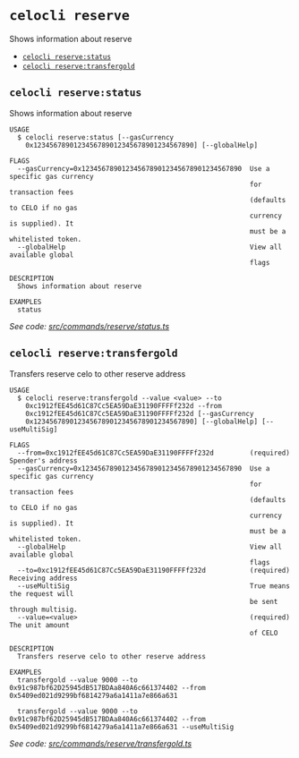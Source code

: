 `celocli reserve`
=================

Shows information about reserve

* [`celocli reserve:status`](#celocli-reservestatus)
* [`celocli reserve:transfergold`](#celocli-reservetransfergold)

## `celocli reserve:status`

Shows information about reserve

```
USAGE
  $ celocli reserve:status [--gasCurrency
    0x1234567890123456789012345678901234567890] [--globalHelp]

FLAGS
  --gasCurrency=0x1234567890123456789012345678901234567890  Use a specific gas currency
                                                            for transaction fees
                                                            (defaults to CELO if no gas
                                                            currency is supplied). It
                                                            must be a whitelisted token.
  --globalHelp                                              View all available global
                                                            flags

DESCRIPTION
  Shows information about reserve

EXAMPLES
  status
```

_See code: [src/commands/reserve/status.ts](https://github.com/celo-org/developer-tooling/tree/master/packages/cli/src/commands/reserve/status.ts)_

## `celocli reserve:transfergold`

Transfers reserve celo to other reserve address

```
USAGE
  $ celocli reserve:transfergold --value <value> --to
    0xc1912fEE45d61C87Cc5EA59DaE31190FFFFf232d --from
    0xc1912fEE45d61C87Cc5EA59DaE31190FFFFf232d [--gasCurrency
    0x1234567890123456789012345678901234567890] [--globalHelp] [--useMultiSig]

FLAGS
  --from=0xc1912fEE45d61C87Cc5EA59DaE31190FFFFf232d         (required) Spender's address
  --gasCurrency=0x1234567890123456789012345678901234567890  Use a specific gas currency
                                                            for transaction fees
                                                            (defaults to CELO if no gas
                                                            currency is supplied). It
                                                            must be a whitelisted token.
  --globalHelp                                              View all available global
                                                            flags
  --to=0xc1912fEE45d61C87Cc5EA59DaE31190FFFFf232d           (required) Receiving address
  --useMultiSig                                             True means the request will
                                                            be sent through multisig.
  --value=<value>                                           (required) The unit amount
                                                            of CELO

DESCRIPTION
  Transfers reserve celo to other reserve address

EXAMPLES
  transfergold --value 9000 --to 0x91c987bf62D25945dB517BDAa840A6c661374402 --from 0x5409ed021d9299bf6814279a6a1411a7e866a631

  transfergold --value 9000 --to 0x91c987bf62D25945dB517BDAa840A6c661374402 --from 0x5409ed021d9299bf6814279a6a1411a7e866a631 --useMultiSig
```

_See code: [src/commands/reserve/transfergold.ts](https://github.com/celo-org/developer-tooling/tree/master/packages/cli/src/commands/reserve/transfergold.ts)_
